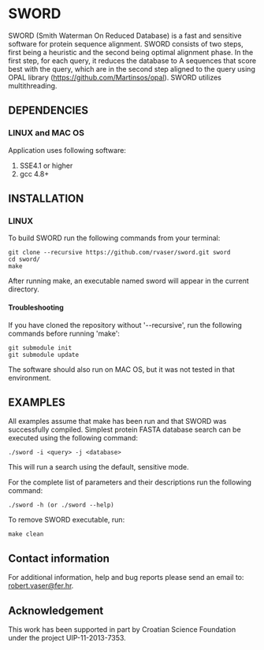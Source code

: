 # SWORD

SWORD (Smith Waterman On Reduced Database) is a fast and sensitive software for protein sequence alignment. SWORD consists of two steps, first being a heuristic and the second being optimal alignment phase. In the first step, for each query, it reduces the database to A sequences that score best with the query, which are in the second step aligned to the query using OPAL library (https://github.com/Martinsos/opal). SWORD utilizes multithreading.

## DEPENDENCIES

### LINUX and MAC OS

Application uses following software:

1. SSE4.1 or higher
2. gcc 4.8+

## INSTALLATION

### LINUX

To build SWORD run the following commands from your terminal:

    git clone --recursive https://github.com/rvaser/sword.git sword
    cd sword/
    make

After running make, an executable named sword will appear in the current directory.

#### Troubleshooting

If you have cloned the repository without '--recursive', run the following commands before running 'make':

    git submodule init
    git submodule update

The software should also run on MAC OS, but it was not tested in that environment.

## EXAMPLES

All examples assume that make has been run and that SWORD was successfully compiled.
Simplest protein FASTA database search can be executed using the following command:

    ./sword -i <query> -j <database>

This will run a search using the default, sensitive mode.

For the complete list of parameters and their descriptions run the following command:

    ./sword -h (or ./sword --help)

To remove SWORD executable, run:

    make clean

## Contact information

For additional information, help and bug reports please send an email to: robert.vaser@fer.hr.

## Acknowledgement

This work has been supported in part by Croatian Science Foundation under the project UIP-11-2013-7353.

